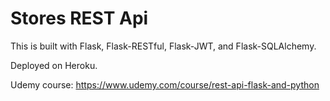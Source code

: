# Stores REST Api

This is built with Flask, Flask-RESTful, Flask-JWT, and Flask-SQLAlchemy.

Deployed on Heroku.

Udemy course: https://www.udemy.com/course/rest-api-flask-and-python
